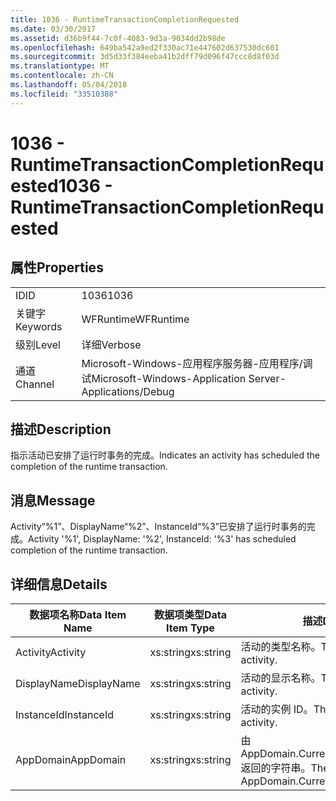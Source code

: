 ```yaml
---
title: 1036 - RuntimeTransactionCompletionRequested
ms.date: 03/30/2017
ms.assetid: d36b9f44-7c0f-4083-9d3a-9034dd2b98de
ms.openlocfilehash: 649ba542a9ed2f330ac71e447602d637530dc601
ms.sourcegitcommit: 3d5d33f384eeba41b2dff79d096f47ccc8d8f03d
ms.translationtype: MT
ms.contentlocale: zh-CN
ms.lasthandoff: 05/04/2018
ms.locfileid: "33510388"
---
```

# <a name="1036---runtimetransactioncompletionrequested"></a><span data-ttu-id="57d2c-102">1036 - RuntimeTransactionCompletionRequested</span><span class="sxs-lookup"><span data-stu-id="57d2c-102">1036 - RuntimeTransactionCompletionRequested</span></span>
## <a name="properties"></a><span data-ttu-id="57d2c-103">属性</span><span class="sxs-lookup"><span data-stu-id="57d2c-103">Properties</span></span>  
  
|||  
|-|-|  
|<span data-ttu-id="57d2c-104">ID</span><span class="sxs-lookup"><span data-stu-id="57d2c-104">ID</span></span>|<span data-ttu-id="57d2c-105">1036</span><span class="sxs-lookup"><span data-stu-id="57d2c-105">1036</span></span>|  
|<span data-ttu-id="57d2c-106">关键字</span><span class="sxs-lookup"><span data-stu-id="57d2c-106">Keywords</span></span>|<span data-ttu-id="57d2c-107">WFRuntime</span><span class="sxs-lookup"><span data-stu-id="57d2c-107">WFRuntime</span></span>|  
|<span data-ttu-id="57d2c-108">级别</span><span class="sxs-lookup"><span data-stu-id="57d2c-108">Level</span></span>|<span data-ttu-id="57d2c-109">详细</span><span class="sxs-lookup"><span data-stu-id="57d2c-109">Verbose</span></span>|  
|<span data-ttu-id="57d2c-110">通道</span><span class="sxs-lookup"><span data-stu-id="57d2c-110">Channel</span></span>|<span data-ttu-id="57d2c-111">Microsoft-Windows-应用程序服务器-应用程序/调试</span><span class="sxs-lookup"><span data-stu-id="57d2c-111">Microsoft-Windows-Application Server-Applications/Debug</span></span>|  
  
## <a name="description"></a><span data-ttu-id="57d2c-112">描述</span><span class="sxs-lookup"><span data-stu-id="57d2c-112">Description</span></span>  
 <span data-ttu-id="57d2c-113">指示活动已安排了运行时事务的完成。</span><span class="sxs-lookup"><span data-stu-id="57d2c-113">Indicates an activity has scheduled the completion of the runtime transaction.</span></span>  
  
## <a name="message"></a><span data-ttu-id="57d2c-114">消息</span><span class="sxs-lookup"><span data-stu-id="57d2c-114">Message</span></span>  
 <span data-ttu-id="57d2c-115">Activity“%1”、DisplayName“%2”、InstanceId“%3”已安排了运行时事务的完成。</span><span class="sxs-lookup"><span data-stu-id="57d2c-115">Activity '%1', DisplayName: '%2', InstanceId: '%3' has scheduled completion of the runtime transaction.</span></span>  
  
## <a name="details"></a><span data-ttu-id="57d2c-116">详细信息</span><span class="sxs-lookup"><span data-stu-id="57d2c-116">Details</span></span>  
  
|<span data-ttu-id="57d2c-117">数据项名称</span><span class="sxs-lookup"><span data-stu-id="57d2c-117">Data Item Name</span></span>|<span data-ttu-id="57d2c-118">数据项类型</span><span class="sxs-lookup"><span data-stu-id="57d2c-118">Data Item Type</span></span>|<span data-ttu-id="57d2c-119">描述</span><span class="sxs-lookup"><span data-stu-id="57d2c-119">Description</span></span>|  
|--------------------|--------------------|-----------------|  
|<span data-ttu-id="57d2c-120">Activity</span><span class="sxs-lookup"><span data-stu-id="57d2c-120">Activity</span></span>|<span data-ttu-id="57d2c-121">xs:string</span><span class="sxs-lookup"><span data-stu-id="57d2c-121">xs:string</span></span>|<span data-ttu-id="57d2c-122">活动的类型名称。</span><span class="sxs-lookup"><span data-stu-id="57d2c-122">The type name of the activity.</span></span>|  
|<span data-ttu-id="57d2c-123">DisplayName</span><span class="sxs-lookup"><span data-stu-id="57d2c-123">DisplayName</span></span>|<span data-ttu-id="57d2c-124">xs:string</span><span class="sxs-lookup"><span data-stu-id="57d2c-124">xs:string</span></span>|<span data-ttu-id="57d2c-125">活动的显示名称。</span><span class="sxs-lookup"><span data-stu-id="57d2c-125">The display name of the activity.</span></span>|  
|<span data-ttu-id="57d2c-126">InstanceId</span><span class="sxs-lookup"><span data-stu-id="57d2c-126">InstanceId</span></span>|<span data-ttu-id="57d2c-127">xs:string</span><span class="sxs-lookup"><span data-stu-id="57d2c-127">xs:string</span></span>|<span data-ttu-id="57d2c-128">活动的实例 ID。</span><span class="sxs-lookup"><span data-stu-id="57d2c-128">The instance id of the activity.</span></span>|  
|<span data-ttu-id="57d2c-129">AppDomain</span><span class="sxs-lookup"><span data-stu-id="57d2c-129">AppDomain</span></span>|<span data-ttu-id="57d2c-130">xs:string</span><span class="sxs-lookup"><span data-stu-id="57d2c-130">xs:string</span></span>|<span data-ttu-id="57d2c-131">由 AppDomain.CurrentDomain.FriendlyName 返回的字符串。</span><span class="sxs-lookup"><span data-stu-id="57d2c-131">The string returned by AppDomain.CurrentDomain.FriendlyName.</span></span>|
